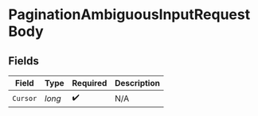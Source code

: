 # PaginationAmbiguousInputRequestBody


## Fields

| Field              | Type               | Required           | Description        |
| ------------------ | ------------------ | ------------------ | ------------------ |
| `Cursor`           | *long*             | :heavy_check_mark: | N/A                |